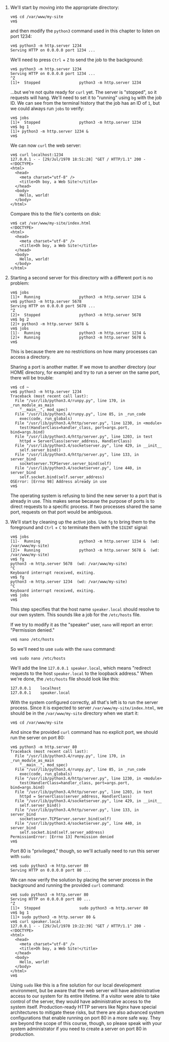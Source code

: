 1. We'll start by moving into the appropriate directory:

   ```
   vm$ cd /var/www/my-site
   vm$
   ```

   and then modify the `python3` command used in this chapter to listen on port
   1234:

   ```
   vm$ python3 -m http.server 1234
   Serving HTTP on 0.0.0.0 port 1234 ...
   ```

   We'll need to press `Ctrl` + `Z` to send the job to the background:

   ```
   vm$ python3 -m http.server 1234
   Serving HTTP on 0.0.0.0 port 1234 ...
   ^Z
   [1]+  Stopped                 python3 -m http.server 1234
   ```

   ...but we're not quite ready for `curl` yet. The server is "stopped", so it
   requests will hang. We'll need to set it to "running" using `bg` with the
   job ID. We can see from the terminal history that the job has an ID of `1`,
   but we could always run `jobs` to verify:

   ```
   vm$ jobs
   [1]+  Stopped                 python3 -m http.server 1234
   vm$ bg 1
   [1]+ python3 -m http.server 1234 &
   vm$
   ```

   We can now `curl` the web server:

   ```
   vm$ curl localhost:1234
   127.0.0.1 - - [29/Jul/1970 18:51:28] "GET / HTTP/1.1" 200 -
   <!DOCTYPE>
   <html>
     <head>
       <meta charset="utf-8" />
       <title>Oh boy, a Web Site!</title>
     </head>
     <body>
       Hello, world!
     </body>
   </html>
   ```

   Compare this to the file's contents on disk:

   ```
   vm$ cat /var/www/my-site/index.html
   <!DOCTYPE>
   <html>
     <head>
       <meta charset="utf-8" />
       <title>Oh boy, a Web Site!</title>
     </head>
     <body>
       Hello, world!
     </body>
   </html>
   ```

2. Starting a second server for this directory with a different port is no
   problem:

   ```
   vm$ jobs
   [1]+  Running                 python3 -m http.server 1234 &
   vm$ python3 -m http.server 5678
   Serving HTTP on 0.0.0.0 port 5678 ...
   ^Z
   [2]+  Stopped                 python3 -m http.server 5678
   vm$ bg 2
   [2]+ python3 -m http.server 5678 &
   vm$ jobs
   [1]-  Running                 python3 -m http.server 1234 &
   [2]+  Running                 python3 -m http.server 5678 &
   vm$
   ```

   This is because there are no restrictions on how many processes can access a
   directory.

   Sharing a port is another matter. If we move to another directory (our HOME
   directory, for example) and try to run a server on the same port, there will
   be trouble:

   ```
   vm$ cd ~
   vm$ python3 -m http.server 1234
   Traceback (most recent call last):
     File "/usr/lib/python3.4/runpy.py", line 170, in _run_module_as_main
       "__main__", mod_spec)
     File "/usr/lib/python3.4/runpy.py", line 85, in _run_code
       exec(code, run_globals)
     File "/usr/lib/python3.4/http/server.py", line 1230, in <module>
       test(HandlerClass=handler_class, port=args.port, bind=args.bind)
     File "/usr/lib/python3.4/http/server.py", line 1203, in test
       httpd = ServerClass(server_address, HandlerClass)
     File "/usr/lib/python3.4/socketserver.py", line 429, in __init__
       self.server_bind()
     File "/usr/lib/python3.4/http/server.py", line 133, in server_bind
       socketserver.TCPServer.server_bind(self)
     File "/usr/lib/python3.4/socketserver.py", line 440, in server_bind
       self.socket.bind(self.server_address)
   OSError: [Errno 98] Address already in use
   vm$
   ```

   The operating system is refusing to bind the new server to a port that is
   already in use. This makes sense because the purpose of ports is to direct
   requests to a specific process. If two processes shared the same port,
   requests on that port would be ambiguous.

3. We'll start by cleaning up the active jobs. Use `fg` to bring them to the
   foreground and `Ctrl` + `C` to terminate them with the `SIGINT` signal:

   ```
   vm$ jobs
   [1]-  Running                 python3 -m http.server 1234 &  (wd: /var/www/my-site)
   [2]+  Running                 python3 -m http.server 5678 &  (wd: /var/www/my-site)
   vm$ fg
   python3 -m http.server 5678	(wd: /var/www/my-site)
   ^C
   Keyboard interrupt received, exiting.
   vm$ fg
   python3 -m http.server 1234	(wd: /var/www/my-site)
   ^C
   Keyboard interrupt received, exiting.
   vm$ jobs
   vm$
   ```

   This step specifies that the host name `speaker.local` should resolve to our
   own system. This sounds like a job for the `/etc/hosts` file.

   If we try to modify it as the "speaker" user, `nano` will report an error:
   "Permission denied."

   ```
   vm$ nano /etc/hosts
   ```

   So we'll need to use `sudo` with the `nano` command:

   ```
   vm$ sudo nano /etc/hosts
   ```

   We'll add the line `127.0.0.1 speaker.local`, which means "redirect requests
   to the host `speaker.local` to the loopback address." When we're done, the
   `/etc/hosts` file should look like this:

   ```
   127.0.0.1	localhost
   127.0.0.1	speaker.local
   ```

   With the system configured correctly, all that's left is to run the server
   process. Since it is expected to server `/var/www/my-site/index.html`, we
   should be in the `/var/www/my-site` directory when we start it:

   ```
   vm$ cd /var/www/my-site
   ```

   And since the provided `curl` command has no explicit port, we should run
   the server on port 80:

   ```
   vm$ python3 -m http.server 80
   Traceback (most recent call last):
     File "/usr/lib/python3.4/runpy.py", line 170, in _run_module_as_main
       "__main__", mod_spec)
     File "/usr/lib/python3.4/runpy.py", line 85, in _run_code
       exec(code, run_globals)
     File "/usr/lib/python3.4/http/server.py", line 1230, in <module>
       test(HandlerClass=handler_class, port=args.port, bind=args.bind)
     File "/usr/lib/python3.4/http/server.py", line 1203, in test
       httpd = ServerClass(server_address, HandlerClass)
     File "/usr/lib/python3.4/socketserver.py", line 429, in __init__
       self.server_bind()
     File "/usr/lib/python3.4/http/server.py", line 133, in server_bind
       socketserver.TCPServer.server_bind(self)
     File "/usr/lib/python3.4/socketserver.py", line 440, in server_bind
       self.socket.bind(self.server_address)
   PermissionError: [Errno 13] Permission denied
   vm$
   ```

   Port 80 is "privileged," though, so we'll actually need to run this server
   with `sudo`:

   ```
   vm$ sudo python3 -m http.server 80
   Serving HTTP on 0.0.0.0 port 80 ...
   ```

   We can now verify the solution by placing the server process in the
   background and running the provided `curl` command:

   ```
   vm$ sudo python3 -m http.server 80
   Serving HTTP on 0.0.0.0 port 80 ...
   ^Z
   [1]+  Stopped                 sudo python3 -m http.server 80
   vm$ bg 1
   [1]+ sudo python3 -m http.server 80 &
   vm$ curl speaker.local
   127.0.0.1 - - [29/Jul/1970 19:22:39] "GET / HTTP/1.1" 200 -
   <!DOCTYPE>
   <html>
     <head>
       <meta charset="utf-8" />
       <title>Oh boy, a Web Site!</title>
     </head>
     <body>
       Hello, world!
     </body>
   </html>
   vm$
   ```

   Using `sudo` like this is a fine solution for our local development
   environment, but be aware that the web server will have administrative
   access to our system for its entire lifetime. If a visitor were able to take
   control of the server, they would have administrative access to the system
   itself. Production-ready HTTP servers like Nginx have special architectures
   to mitigate these risks, but there are also advanced system configurations
   that enable running on port 80 in a more safe way. They are beyond the scope
   of this course, though, so please speak with your system administrator if
   you need to create a server on port 80 in production.

